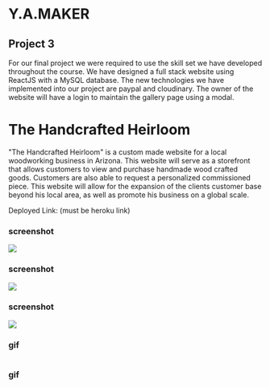 # Y.A.MAKER

## Project 3 
  For our final project we were required to use the skill set we have developed throughout the course. We have designed a full stack website using ReactJS with a MySQL database. The new technologies we have implemented into our project are paypal and cloudinary. The owner of the website will have a login to maintain the gallery page using a modal.  

# The Handcrafted Heirloom

  "The Handcrafted Heirloom" is a custom made website for a local woodworking business in Arizona. This website will serve as a storefront that allows customers to view and purchase handmade wood crafted goods. Customers are also able to request a personalized commissioned piece. This website will allow for the expansion of the clients customer base beyond his local area, as well as promote his business on a global scale. 
  
  Deployed Link: (must be heroku link)


### screenshot

![](https://github.com/yuliatikhonova/Y.A.MAKER/blob/readme/client/public/readme-imgs/Routes.png)

### screenshot

![](https://github.com/yuliatikhonova/Y.A.MAKER/blob/readme/client/public/readme-imgs/cloudinary.png)

### screenshot

![](https://github.com/yuliatikhonova/Y.A.MAKER/blob/readme/client/public/readme-imgs/gallery.png)

### gif

![]()

### gif

![]()
